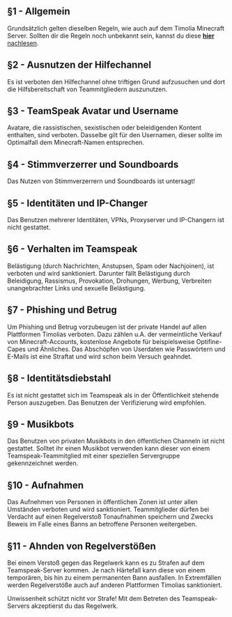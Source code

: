 ## §1 - Allgemein
Grundsätzlich gelten dieselben Regeln, wie auch auf dem Timolia Minecraft Server. Sollten dir die Regeln noch unbekannt sein, kannst du diese [<strong>hier</strong> nachlesen](https://howto.timolia.de/rules/games/).

## §2 - Ausnutzen der Hilfechannel
Es ist verboten den Hilfechannel ohne triftigen Grund aufzusuchen und dort die Hilfsbereitschaft von Teammitgliedern auszunutzen.

## §3 - TeamSpeak Avatar und Username
Avatare, die rassistischen, sexistischen oder beleidigenden Kontent enthalten, sind verboten. Dasselbe gilt für den Usernamen, dieser sollte im Optimalfall dem Minecraft-Namen entsprechen.

## §4 - Stimmverzerrer und Soundboards
Das Nutzen von Stimmverzerrern und Soundboards ist untersagt!

## §5 - Identitäten und IP-Changer
Das Benutzen mehrerer Identitäten, VPNs, Proxyserver und IP-Changern ist nicht gestattet.

## §6 - Verhalten im Teamspeak
Belästigung (durch Nachrichten, Anstupsen, Spam oder Nachjoinen), ist verboten und wird sanktioniert. Darunter fällt Belästigung durch Beleidigung, Rassismus, Provokation, Drohungen, 
Werbung, Verbreiten unangebrachter Links und sexuelle Belästigung. 

## §7 - Phishing und Betrug
Um Phishing und Betrug vorzubeugen ist der private Handel auf allen Plattformen Timolias verboten. Dazu zählen u.A. der vermeintliche Verkauf von Minecraft-Accounts, 
kostenlose Angebote für beispielsweise Optifine-Capes und Ähnliches. Das Abschöpfen von Userdaten wie Passwörtern und E-Mails ist eine Straftat und wird schon beim Versuch geahndet.

## §8 - Identitätsdiebstahl
Es ist nicht gestattet sich im Teamspeak als in der Öffentlichkeit stehende Person auszugeben. Das Benutzen der Verifizierung wird empfohlen.

## §9 - Musikbots
Das Benutzen von privaten Musikbots in den öffentlichen Channeln ist nicht gestattet. Solltet ihr einen Musikbot verwenden kann dieser von einem Teamspeak-Teammitglied mit einer speziellen 
Servergruppe gekennzeichnet werden.

## §10 - Aufnahmen
Das Aufnehmen von Personen in öffentlichen Zonen ist unter allen Umständen verboten und wird sanktioniert. Teammitglieder dürfen bei Verdacht auf einen Regelverstoß Tonaufnahmen speichern 
und Zwecks Beweis im Falle eines Banns an betroffene Personen weitergeben.

## §11 - Ahnden von Regelverstößen
Bei einem Verstoß gegen das Regelwerk kann es zu Strafen auf dem Teamspeak-Server kommen. Je nach Härtefall kann diese von einem temporären, bis hin zu einem permanenten Bann ausfallen. 
In Extremfällen werden Regelverstöße auch auf anderen Plattformen Timolias sanktioniert. 

Unwissenheit schützt nicht vor Strafe! Mit dem Betreten des Teamspeak-Servers akzeptierst du das Regelwerk.